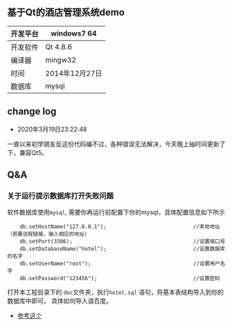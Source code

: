 ## 基于Qt的酒店管理系统demo

| 开发平台 | windows7  64|
|--|--|
|开发软件 |Qt 4.8.6|
|编译器|mingw32|
|时间|2014年12月27日|
|数据库 | mysql|


## change log

- 2020年3月19日23:22:48

一直以来初学朋友反这份代码编不过，各种错误无法解决，今天晚上抽时间更新了下，兼容Qt5。


## Q&A 

### 关于运行提示数据库打开失败问题

软件数据库使用`mysql`, 需要你再运行前配置下你的mysql，具体配置信息如下所示

```
    db.setHostName("127.0.0.1");                            //本地地址（若要远程链接，输入相应的地址）
    db.setPort(3306);                                       //设置端口号
    db.setDatabaseName("hotel");                            //设置数据库的名字
    db.setUserName("root");                                 //设置用户名字
    db.setPassword("123456");                               //设置密码
```

打开本工程目录下的 `doc`文件夹，执行`hotel.sql` 语句，将基本表结构导入到你的数据库中即可。
具体如何导入请百度。


- [参考这个](https://blog.csdn.net/u013704336/article/details/45891903)

